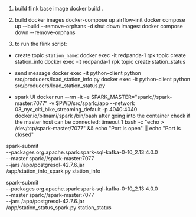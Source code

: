 1. build flink base image
docker build .

2. build docker images
docker-compose up airflow-init
docker compose up --build --remove-orphans  -d
shut down images:
docker compose down --remove-orphans

3. to run the flink script: 
<!-- docker exec -it  flink-jobmanager ...
e.g
docker exec -it flink-jobmanager python src/producers/load_station.py

how to use sql client flink
docker exec -it flink-jobmanager flink/bin/sql-client.sh -->

- create topic `station_name`:
docker exec -it  redpanda-1 rpk topic create station_info
docker exec -it  redpanda-1 rpk topic create station_status

- send message
docker exec -it python-client python src/producers/load_station_info.py
docker exec -it python-client python src/producers/load_station_status.py
<!-- -use redpanda to stream data:
docker exec -it flink-jobmanager python src/producers/load_station_info.py
docker exec -it flink-jobmanager python src/producers/load_station_status.py -->

<!-- - run job
docker exec -it flink-jobmanager flink/bin/flink run -py src/jobs/station_info_job.py -->
- spark UI
docker run --rm -it  -e SPARK_MASTER="spark://spark-master:7077"  -v $PWD/src/spark:/app --network 03_nyc_citi_bike_streaming_default -p 4040:4040 docker.io/bitnami/spark /bin/bash
after going into the container
check if the master host can be connected: timeout 1 bash -c "echo > /dev/tcp/spark-master/7077" && echo "Port is open" || echo "Port is closed"

<!-- spark-submit \
--packages org.apache.spark:spark-sql-kafka-0-10_2.13:4.0.0 \
--master spark://spark-master:7077 \
/app/station_info_spark.py station_info -->

spark-submit \
--packages org.apache.spark:spark-sql-kafka-0-10_2.13:4.0.0 \
--master spark://spark-master:7077 \
--jars /app/postgresql-42.7.6.jar \
/app/station_info_spark.py station_info

spark-submit \
--packages org.apache.spark:spark-sql-kafka-0-10_2.13:4.0.0 \
--master spark://spark-master:7077 \
--jars /app/postgresql-42.7.6.jar \
/app/station_status_spark.py station_status